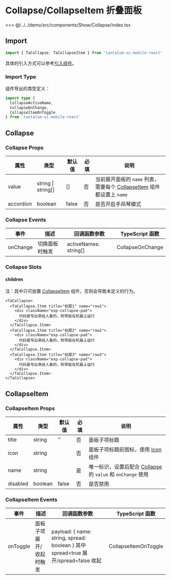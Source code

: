 # Collapse/CollapseItem 折叠面板

<CodeDemo name="Collapse">

<<< @/../../demo/src/components/Show/Collapse/index.tsx

</CodeDemo>

## Import

```js
import { TaCollapse, TaCollapseItem } from 'tantalum-ui-mobile-react'
```

具体的引入方式可以参考[引入组件](../guide/import.md)。

### Import Type

组件导出的类型定义：

```ts
import type {
  CollapseActiveName,
  CollapseOnChange,
  CollapseItemOnToggle
} from 'tantalum-ui-mobile-react'
```

## Collapse

### Collapse Props

| 属性      | 类型               | 默认值 | 必填 | 说明                                                                                                |
| --------- | ------------------ | ------ | ---- | --------------------------------------------------------------------------------------------------- |
| value     | string \| string[] | []     | 否   | 当前展开面板的 `name` 列表，需要每个 [CollapseItem](./Collapse.md#collapseitem) 组件都设置上 `name` |
| accordion | boolean            | false  | 否   | 是否开启手风琴模式                                                                                  |

### Collapse Events

| 事件     | 描述           | 回调函数参数          | TypeScript 函数  |
| -------- | -------------- | --------------------- | ---------------- |
| onChange | 切换面板时触发 | activeNames: string[] | CollapseOnChange |

### Collapse Slots

#### children

注：其中只可放置 [CollapseItem](./Collapse.md#collapseitem-折叠面板子项) 组件，否则会导致未定义的行为。

```tsx
<TaCollapse>
  <TaCollapse.Item title="标题1" name="row1">
    <div className="exp-collapse-pad">
      代码是写出来给人看的，附带能在机器上运行
    </div>
  </TaCollapse.Item>
  <TaCollapse.Item title="标题2" name="row2">
    <div className="exp-collapse-pad">
      代码是写出来给人看的，附带能在机器上运行
    </div>
  </TaCollapse.Item>
  <TaCollapse.Item title="标题3" name="row3">
    <div className="exp-collapse-pad">
      代码是写出来给人看的，附带能在机器上运行
    </div>
  </TaCollapse.Item>
</TaCollapse>
```

## CollapseItem

### CollapseItem Props

| 属性     | 类型    | 默认值 | 必填 | 说明                                                                                  |
| -------- | ------- | ------ | ---- | ------------------------------------------------------------------------------------- |
| title    | string  | ''     | 否   | 面板子项标题                                                                          |
| icon     | string  |        | 否   | 面板子项标题前图标，使用 [Icon](./Icon.md) 组件                                       |
| name     | string  |        | 是   | 唯一标识，设置后配合 [Collapse](./Collapse.md#collapse) 的 `value` 和 `onChange` 使用 |
| disabled | boolean | false  | 否   | 是否禁用                                                                              |

### CollapseItem Events

| 事件     | 描述                    | 回调函数参数                                                                       | TypeScript 函数      |
| -------- | ----------------------- | ---------------------------------------------------------------------------------- | -------------------- |
| onToggle | 面板子项展开/收起时触发 | payload: { name: string, spread: boolean } 其中 spread=true 展开/spread=false 收起 | CollapseItemOnToggle |
